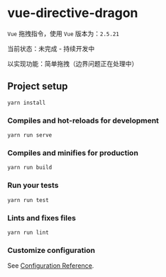 # vue-directive-dragon

`Vue` 拖拽指令，使用 `Vue` 版本为：`2.5.21`

当前状态：未完成 - 持续开发中

以实现功能：简单拖拽（边界问题正在处理中）

## Project setup
```
yarn install
```

### Compiles and hot-reloads for development
```
yarn run serve
```

### Compiles and minifies for production
```
yarn run build
```

### Run your tests
```
yarn run test
```

### Lints and fixes files
```
yarn run lint
```

### Customize configuration
See [Configuration Reference](https://cli.vuejs.org/config/).
